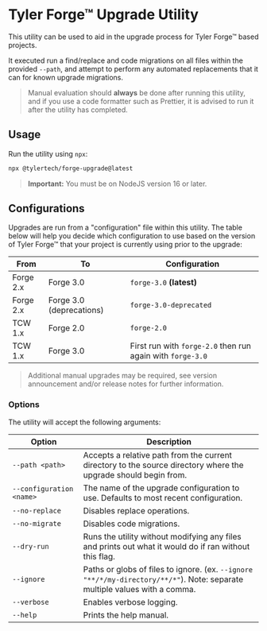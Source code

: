 # Tyler Forge™ Upgrade Utility

This utility can be used to aid in the upgrade process for Tyler Forge™ based projects.

It executed run a find/replace and code migrations on all files within the provided `--path`, and attempt to perform any
automated replacements that it can for known upgrade migrations.

> Manual evaluation should **always** be done after running this utility, and if you use a code formatter such as Prettier,
> it is advised to run it after the utility has completed.

## Usage

Run the utility using `npx`:

```bash
npx @tylertech/forge-upgrade@latest
```

> **Important:** You must be on NodeJS version 16 or later.

## Configurations

Upgrades are run from a "configuration" file within this utility. The table below will help you decide which configuration to
use based on the version of Tyler Forge™ that your project is currently using prior to the upgrade:

| From      | To                        | Configuration
| ----------| ------------------------- | -------------
| Forge 2.x | Forge 3.0                 | `forge-3.0` **(latest)**
| Forge 2.x | Forge 3.0 (deprecations)  | `forge-3.0-deprecated`
| TCW 1.x   | Forge 2.0                 | `forge-2.0`
| TCW 1.x   | Forge 3.0                 | First run with `forge-2.0` then run again with `forge-3.0`

> Additional manual upgrades may be required, see version announcement and/or release notes for further information.

### Options

The utility will accept the following arguments:

| Option                   | Description    
| -------------------------| ---------------
| `--path <path>`          | Accepts a relative path from the current directory to the source directory where the upgrade should begin from.
| `--configuration <name>` | The name of the upgrade configuration to use. Defaults to most recent configuration.
| `--no-replace`           | Disables replace operations.
| `--no-migrate`           | Disables code migrations.
| `--dry-run`              | Runs the utility without modifying any files and prints out what it would do if ran without this flag.
| `--ignore`               | Paths or globs of files to ignore. (ex. `--ignore "**/*/my-directory/**/*"`). Note: separate multiple values with a comma.
| `--verbose`              | Enables verbose logging.
| `--help`                 | Prints the help manual.
